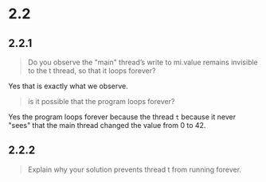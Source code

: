 

# 2.2

## 2.2.1

> Do you observe the "main" thread’s write to mi.value remains invisible to the t thread, so that it loops forever?

Yes that is exactly what we observe.

> is it possible that the program loops forever?

Yes the program loops forever because the thread `t` because it never "sees" that the main thread changed the value from 0 to 42.

## 2.2.2

> Explain why your solution prevents thread t from running forever.

